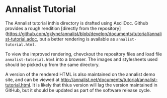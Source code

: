 # Annalist Tutorial

The Annalist tutorial inthis directory is drafted using AsciiDoc.  Github provides a rough rendition [directly from the repository](https://github.com/gklyne/annalist/blob/develop/documents/tutorial/annalist-tutorial.adoc, but a better rendering is available as `annalist-tutorial.html`.

To view the improved rendering, chevckout the repository files and load file `annalist-tutorial.html` into a browser.  The images and stylesheets used should be picked up from the same directory.

A version of the rendered HTML is also maintained on the annalist demo site, and can be viewed at http://annalist.net/documents/tutorial/annalist-tutorial.html.  It is likely that thius version will lag the version maintained in GitHub, but it should be updated as part of the software release cycle.

